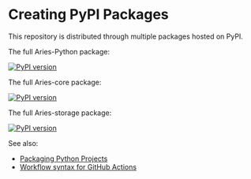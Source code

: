 # Creating PyPI Packages
This repository is distributed through multiple packages hosted on PyPI.

The full Aries-Python package:

[![PyPI version](https://badge.fury.io/py/Aries-Python.svg)](https://pypi.org/project/Aries-Python/)

The full Aries-core package:

[![PyPI version](https://badge.fury.io/py/Aries-core.svg)](https://pypi.org/project/Aries-core/)

The full Aries-storage package:

[![PyPI version](https://badge.fury.io/py/Aries-storage.svg)](https://pypi.org/project/Aries-storage/)


See also: 
* [Packaging Python Projects](https://packaging.python.org/tutorials/packaging-projects/)
* [Workflow syntax for GitHub Actions](https://help.github.com/en/actions/reference/workflow-syntax-for-github-actions)
